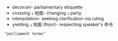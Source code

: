 - decorum- parliamentary etiquette
- crossing د 地面- changing د party
- interpolation- seeking clarification via ruling
- yielding د 地面 (floor)- respecting speaker's 命令

```query
"parliament terms"
```